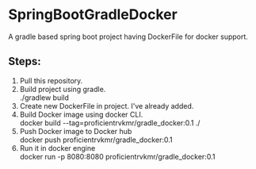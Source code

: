 # SpringBootGradleDocker
A gradle based spring boot project having DockerFile for docker support.

## Steps:

1.  Pull this repository.
2.  Build project using gradle.\
    ./gradlew build
3.  Create new DockerFile in project. I've already added.
4.  Build Docker image using docker CLI.\
    docker build --tag=proficientrvkmr/gradle_docker:0.1 ./
5.  Push Docker image to Docker hub\
    docker push proficientrvkmr/gradle_docker:0.1
6.  Run it in docker engine\
    docker run -p 8080:8080 proficientrvkmr/gradle_docker:0.1
